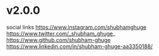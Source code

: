 # v2.0.0
social links
https://www.instagram.com/shubhamghuge
https://www.twitter.com/_shubham_ghuge_
https://www.github.com/shubham-ghuge
https://www.linkedin.com/in/shubham-ghuge-aa3350188/